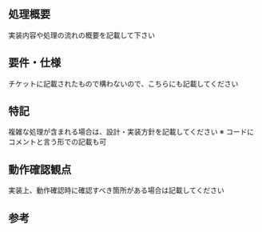 ## 処理概要
実装内容や処理の流れの概要を記載して下さい

## 要件・仕様
チケットに記載されたもので構わないので、こちらにも記載してください

## 特記
複雑な処理が含まれる場合は、設計・実装方針を記載してください
※ コードにコメントと言う形での記載も可

## 動作確認観点
実装上、動作確認時に確認すべき箇所がある場合は記載してください

## 参考